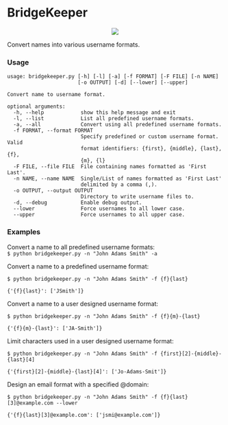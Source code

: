 # BridgeKeeper

<p align="center"><img src="https://media.giphy.com/media/e9aSISpSTtU4w/giphy.gif"></p>

Convert names into various username formats.

### Usage

```
usage: bridgekeeper.py [-h] [-l] [-a] [-f FORMAT] [-F FILE] [-n NAME]
                       [-o OUTPUT] [-d] [--lower] [--upper]

Convert name to username format.

optional arguments:
  -h, --help            show this help message and exit
  -l, --list            List all predefined username formats.
  -a, --all             Convert using all predefined username formats.
  -f FORMAT, --format FORMAT
                        Specify predefined or custom username format. Valid
                        format identifiers: {first}, {middle}, {last}, {f},
                        {m}, {l}
  -F FILE, --file FILE  File containing names formatted as 'First Last'.
  -n NAME, --name NAME  Single/List of names formatted as 'First Last'
                        delimited by a comma (,).
  -o OUTPUT, --output OUTPUT
                        Directory to write username files to.
  -d, --debug           Enable debug output.
  --lower               Force usernames to all lower case.
  --upper               Force usernames to all upper case.
```

### Examples

Convert a name to all predefined username formats:<br>
`$ python bridgekeeper.py -n "John Adams Smith" -a`

Convert a name to a predefined username format:<br>
```
$ python bridgekeeper.py -n "John Adams Smith" -f {f}{last}

{'{f}{last}': ['JSmith']}
```

Convert a name to a user designed username format:<br>
```
$ python bridgekeeper.py -n "John Adams Smith" -f {f}{m}-{last}

{'{f}{m}-{last}': ['JA-Smith']}
```

Limit characters used in a user designed username format:<br>
```
$ python bridgekeeper.py -n "John Adams Smith" -f {first}[2]-{middle}-{last}[4]

{'{first}[2]-{middle}-{last}[4]': ['Jo-Adams-Smit']}
```

Design an email format with a specified @domain:
```
$ python bridgekeeper.py -n "John Adams Smith" -f {f}{last}[3]@example.com --lower

{'{f}{last}[3]@example.com': ['jsmi@example.com']}
```
